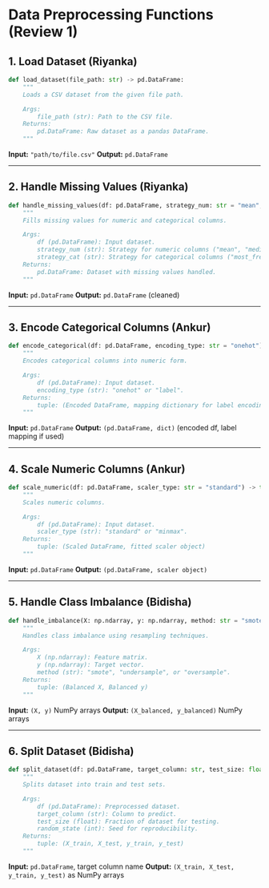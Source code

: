 # Data Preprocessing Functions (Review 1)

## 1. Load Dataset (Riyanka)

```python
def load_dataset(file_path: str) -> pd.DataFrame:
    """
    Loads a CSV dataset from the given file path.

    Args:
        file_path (str): Path to the CSV file.
    Returns:
        pd.DataFrame: Raw dataset as a pandas DataFrame.
    """
```

**Input:** `"path/to/file.csv"`
**Output:** `pd.DataFrame`

---

## 2. Handle Missing Values (Riyanka)

```python
def handle_missing_values(df: pd.DataFrame, strategy_num: str = "mean", strategy_cat: str = "most_frequent") -> pd.DataFrame:
    """
    Fills missing values for numeric and categorical columns.

    Args:
        df (pd.DataFrame): Input dataset.
        strategy_num (str): Strategy for numeric columns ("mean", "median").
        strategy_cat (str): Strategy for categorical columns ("most_frequent", "constant").
    Returns:
        pd.DataFrame: Dataset with missing values handled.
    """
```

**Input:** `pd.DataFrame`
**Output:** `pd.DataFrame` (cleaned)

---

## 3. Encode Categorical Columns (Ankur)

```python
def encode_categorical(df: pd.DataFrame, encoding_type: str = "onehot") -> tuple[pd.DataFrame, dict]:
    """
    Encodes categorical columns into numeric form.

    Args:
        df (pd.DataFrame): Input dataset.
        encoding_type (str): "onehot" or "label".
    Returns:
        tuple: (Encoded DataFrame, mapping dictionary for label encoding)
    """
```

**Input:** `pd.DataFrame`
**Output:** `(pd.DataFrame, dict)` (encoded df, label mapping if used)

---

## 4. Scale Numeric Columns (Ankur)

```python
def scale_numeric(df: pd.DataFrame, scaler_type: str = "standard") -> tuple[pd.DataFrame, object]:
    """
    Scales numeric columns.

    Args:
        df (pd.DataFrame): Input dataset.
        scaler_type (str): "standard" or "minmax".
    Returns:
        tuple: (Scaled DataFrame, fitted scaler object)
    """
```

**Input:** `pd.DataFrame`
**Output:** `(pd.DataFrame, scaler object)`

---

## 5. Handle Class Imbalance (Bidisha)

```python
def handle_imbalance(X: np.ndarray, y: np.ndarray, method: str = "smote") -> tuple[np.ndarray, np.ndarray]:
    """
    Handles class imbalance using resampling techniques.

    Args:
        X (np.ndarray): Feature matrix.
        y (np.ndarray): Target vector.
        method (str): "smote", "undersample", or "oversample".
    Returns:
        tuple: (Balanced X, Balanced y)
    """
```

**Input:** `(X, y)` NumPy arrays
**Output:** `(X_balanced, y_balanced)` NumPy arrays

---

## 6. Split Dataset (Bidisha)

```python
def split_dataset(df: pd.DataFrame, target_column: str, test_size: float = 0.2, random_state: int = 42) -> tuple[np.ndarray, np.ndarray, np.ndarray, np.ndarray]:
    """
    Splits dataset into train and test sets.

    Args:
        df (pd.DataFrame): Preprocessed dataset.
        target_column (str): Column to predict.
        test_size (float): Fraction of dataset for testing.
        random_state (int): Seed for reproducibility.
    Returns:
        tuple: (X_train, X_test, y_train, y_test)
    """
```

**Input:** `pd.DataFrame`, target column name
**Output:** `(X_train, X_test, y_train, y_test)` as NumPy arrays
